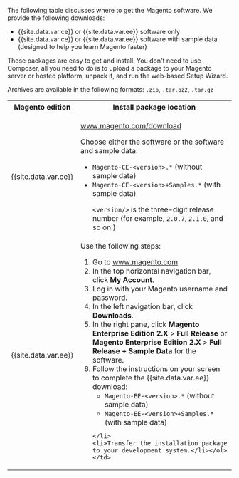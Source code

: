<div markdown="1">

The following table discusses where to get the Magento software. We provide the following downloads:

*	{{site.data.var.ce}} or {{site.data.var.ee}} software only
*	{{site.data.var.ce}} or {{site.data.var.ee}} software with sample data (designed to help you learn Magento faster)

These packages are easy to get and install. You don't need to use Composer, all you need to do is to upload a package to your Magento server or hosted platform, unpack it, and run the web-based Setup Wizard.

Archives are available in the following formats: `.zip`, `.tar.bz2`, `.tar.gz`

<table>
	<col width="30%">
	<col width="70%">
<tbody>
<tr> 
	<th>Magento edition</th>
	<th>Install package location</th>
</tr>
<tr> 
	<td>{{site.data.var.ce}}</td>
	<td><p><a href="http://magento.com/download" target="_blank">www.magento.com/download</a></p>
		<p>Choose either the software or the software and sample data:</p>
		<ul><li><code>Magento-CE-&lt;version>.*</code> (without sample data)</li>
			<li><code>Magento-CE-&lt;version>+Samples.*</code> (with sample data)</li>
			<p><code>&lt;version/></code> is the three-digit release number (for example, <code>2.0.7</code>, <code>2.1.0</code>, and so on.)</p></ul></td>
</tr>
<tr> 
	<td>{{site.data.var.ee}}</td>
	<td>Use the following steps:
	<ol><li>Go to <a href="http://magento.com" target="_blank">www.magento.com</a></li>
	<li>In the top horizontal navigation bar, click <strong>My Account</strong>.</li>
	<li>Log in with your Magento username and password.</li>
	<li>In the left navigation bar, click <strong>Downloads</strong>.</li>
	<li>In the right pane, click <strong>Magento Enterprise Edition 2.X</strong> > <strong>Full Release</strong> or <strong>Magento Enterprise Edition 2.X</strong> > <strong>Full Release + Sample Data</strong> for the software.</li>
	<li>Follow the instructions on your screen to complete the {{site.data.var.ee}} download:
		<ul><li><code>Magento-EE-&lt;version>.*</code> (without sample data)</li>
			<li><code>Magento-EE-&lt;version>+Samples.*</code> (with sample data)</li></ul>

	</li>
	<li>Transfer the installation package to your development system.</li></ol></td>
</tr>
</tbody>
</table>

</div>